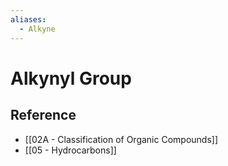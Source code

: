 ```yaml
---
aliases:
  - Alkyne
---
```


# Alkynyl Group

## Reference

- [[02A - Classification of Organic Compounds]]
- [[05 - Hydrocarbons]]
